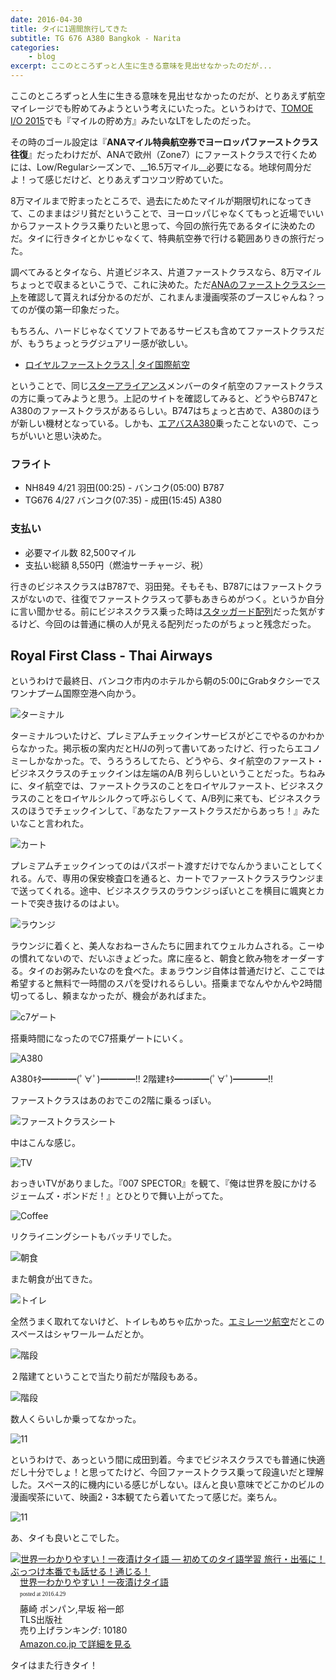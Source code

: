 ```yaml
---
date: 2016-04-30
title: タイに1週間旅行してきた
subtitle: TG 676 A380 Bangkok - Narita
categories: 
    - blog
excerpt: ここのところずっと人生に生きる意味を見出せなかったのだが...
---
```


ここのところずっと人生に生きる意味を見出せなかったのだが、とりあえず航空マイレージでも貯めてみようという考えにいたった。というわけで、[TOMOE I/O 2015](http://tomoe.io/)でも『マイルの貯め方』みたいなLTをしたのだった。

その時のゴール設定は『__ANAマイル特典航空券でヨーロッパファーストクラス往復__』だったわけだが、ANAで欧州（Zone7）にファーストクラスで行くためには、Low/Regularシーズンで、__16.5万マイル__必要になる。地球何周分だよ！って感じだけど、とりあえずコツコツ貯めていた。

8万マイルまで貯まったところで、過去にためたマイルが期限切れになってきて、このままはジリ貧だということで、ヨーロッパじゃなくてもっと近場でいいからファーストクラス乗りたいと思って、今回の旅行先であるタイに決めたのだ。タイに行きタイとかじゃなくて、特典航空券で行ける範囲ありきの旅行だった。


調べてみるとタイなら、片道ビジネス、片道ファーストクラスなら、8万マイルちょっとで収まるといこうで、これに決めた。ただ[ANAのファーストクラスシート](https://www.ana.co.jp/serviceinfo/international/inflight/guide/f/seat/)を確認して貰えれば分かるのだが、これまんま漫画喫茶のブースじゃんね？ってのが僕の第一印象だった。

もちろん、ハードじゃなくてソフトであるサービスも含めてファーストクラスだが、もうちょっとラグジュアリー感が欲しい。

- [ロイヤルファーストクラス | タイ国際航空](http://www.thaiair.co.jp/serviceguide/first.html)

ということで、同じ[スターアライアンス](https://ja.wikipedia.org/wiki/%E3%82%B9%E3%82%BF%E3%83%BC%E3%82%A2%E3%83%A9%E3%82%A4%E3%82%A2%E3%83%B3%E3%82%B9)メンバーのタイ航空のファーストクラスの方に乗ってみようと思う。上記のサイトを確認してみると、どうやらB747とA380のファーストクラスがあるらしい。B747はちょっと古めで、A380のほうが新しい機材となっている。しかも、[エアバスA380](https://ja.wikipedia.org/wiki/%E3%82%A8%E3%82%A2%E3%83%90%E3%82%B9A380)乗ったことないので、こっちがいいと思い決めた。

### フライト

- NH849 4/21 羽田(00:25) - バンコク(05:00) B787
- TG676 4/27 バンコク(07:35) - 成田(15:45) A380

### 支払い

- 必要マイル数 82,500マイル
- 支払い総額 8,550円（燃油サーチャージ、税）

行きのビジネスクラスはB787で、羽田発。そもそも、B787にはファーストクラスがないので、往復でファーストクラスって夢もあきらめがつく。というか自分に言い聞かせる。前にビジネスクラス乗った時は[スタッガード配列](http://bizmakoto.jp/style/articles/1310/28/news010_2.html)だった気がするけど、今回のは普通に横の人が見える配列だったのがちょっと残念だった。

## Royal First Class - Thai Airways

というわけで最終日、バンコク市内のホテルから朝の5:00にGrabタクシーでスワンナプーム国際空港へ向かう。

![ターミナル](/mol/images/2016/thai/00.jpg)

ターミナルついたけど、プレミアムチェックインサービスがどこでやるのかわからなかった。掲示板の案内だとH/Jの列って書いてあったけど、行ったらエコノミーしかなかった。で、うろうろしてたら、どうやら、タイ航空のファースト・ビジネスクラスのチェックインは左端のA/B
列らしいということだった。ちねみに、タイ航空では、ファーストクラスのことをロイヤルファースト、ビジネスクラスのことをロイヤルシルクって呼ぶらしくて、A/B列に来ても、ビジネスクラスのほうでチェックインして、『あなたファーストクラスだからあっち！』みたいなこと言われた。

![カート](/mol/images/2016/thai/01.jpg)

プレミアムチェックインってのはパスポート渡すだけでなんかうまいことしてくれる。んで、専用の保安検査口を通ると、カートでファーストクラスラウンジまで送ってくれる。途中、ビジネスクラスのラウンジっぽいとこを横目に颯爽とカートで突き抜けるのはよい。

![ラウンジ](/mol/images/2016/thai/02.jpg)

ラウンジに着くと、美人なおねーさんたちに囲まれてウェルカムされる。こーゆの慣れてないので、だいぶきょどった。席に座ると、朝食と飲み物をオーダーする。タイのお粥みたいなのを食べた。まぁラウンジ自体は普通だけど、ここでは希望すると無料で一時間のスパを受けれるらしい。搭乗までなんやかんや2時間切ってるし、頼まなかったが、機会があればまた。

![c7ゲート](/mol/images/2016/thai/03.jpg)

搭乗時間になったのでC7搭乗ゲートにいく。

![A380](/mol/images/2016/thai/04.jpg)

A380ｷﾀ━━━━(ﾟ∀ﾟ)━━━━!! 2階建ｷﾀ━━━━(ﾟ∀ﾟ)━━━━!!

ファーストクラスはあのおでこの2階に乗るっぽい。

![ファーストクラスシート](/mol/images/2016/thai/05.jpg)

中はこんな感じ。

![TV](/mol/images/2016/thai/06.jpg)

おっきいTVがありました。『007 SPECTOR』を観て、『俺は世界を股にかけるジェームズ・ボンドだ！』とひとりで舞い上がってた。

![Coffee](/mol/images/2016/thai/07.jpg)

リクライニングシートもバッチリでした。

![朝食](/mol/images/2016/thai/08.jpg)

また朝食が出てきた。

![トイレ](/mol/images/2016/thai/09.jpg)

全然うまく取れてないけど、トイレもめちゃ広かった。[エミレーツ航空](http://www.emirates.com/jp/japanese/flying/cabin_features/first_class/first_class.aspx)だとこのスペースはシャワールームだとか。

![階段](/mol/images/2016/thai/10.jpg)

２階建てということで当たり前だが階段もある。

![階段](/mol/images/2016/thai/11.jpg)

数人くらいしか乗ってなかった。

![11](/mol/images/2016/thai/12.jpg)

というわけで、あっという間に成田到着。今までビジネスクラスでも普通に快適だし十分でしょ！と思ってたけど、今回ファーストクラス乗って段違いだと理解した。スペース的に機内にいる感じがしない。ほんと良い意味でどこかのビルの漫画喫茶にいて、映画2・3本観てたら着いてたって感じだ。楽ちん。

![11](/mol/images/2016/thai/13.jpg)

あ、タイも良いとこでした。

<div class="azlink-box"><div class="azlink-image" style="float:left"><a href="http://www.amazon.co.jp/exec/obidos/ASIN/4434105140/warikiru-22/ref=nosim/" name="azlinklink" target="_blank"><img src="http://ecx.images-amazon.com/images/I/51A-OI6CVCL._SL160_.jpg" alt="世界一わかりやすい！一夜漬けタイ語 ― 初めてのタイ語学習 旅行・出張に！ ぶっつけ本番でも話せる！通じる！" style="border:none" /></a></div><div class="azlink-info" style="float:left;margin-left:15px;line-height:120%"><div class="azlink-name" style="margin-bottom:10px;line-height:120%"><a href="http://www.amazon.co.jp/exec/obidos/ASIN/4434105140/warikiru-22/ref=nosim/" name="azlinklink" target="_blank">世界一わかりやすい！一夜漬けタイ語</a><div class="azlink-powered-date" style="font-size:7pt;margin-top:5px;font-family:verdana;line-height:120%">posted at 2016.4.29</div></div><div class="azlink-detail">藤崎 ポンパン,早坂 裕一郎<br />TLS出版社<br />売り上げランキング: 10180<br /></div><div class="azlink-link" style="margin-top:5px"><a href="http://www.amazon.co.jp/exec/obidos/ASIN/4434105140/warikiru-22/ref=nosim/" target="_blank">Amazon.co.jp で詳細を見る</a></div></div><div class="azlink-footer" style="clear:left"></div></div>

タイはまた行きタイ！